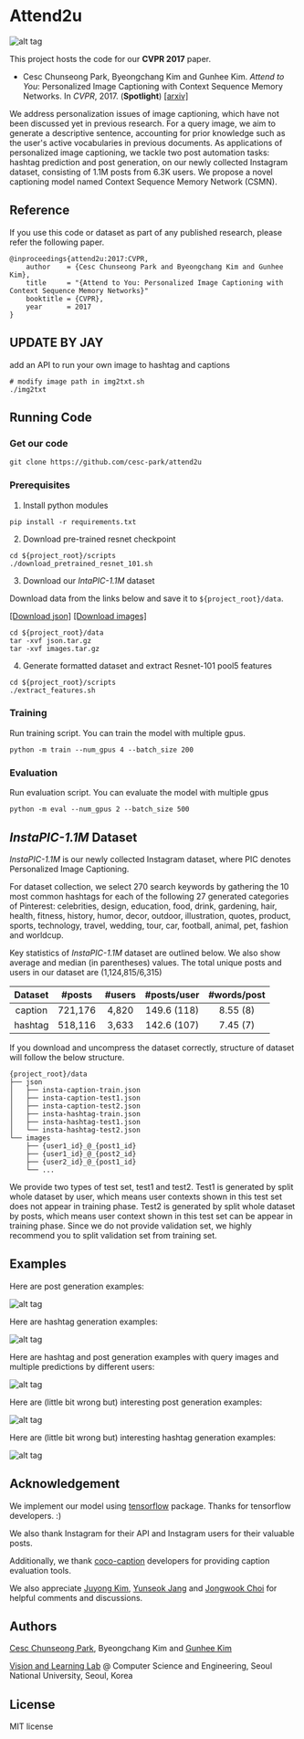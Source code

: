 # Attend2u

![alt tag](./assets/attend2u_cvpr.png)

This project hosts the code for our **CVPR 2017** paper.

- Cesc Chunseong Park, Byeongchang Kim and Gunhee Kim. *Attend to You*: Personalized Image Captioning with Context Sequence Memory Networks. In *CVPR*, 2017. (**Spotlight**) [[arxiv]](https://arxiv.org/abs/1704.06485)

We address personalization issues of image captioning, which have not been discussed yet in previous research.
For a query image, we aim to generate a descriptive sentence, accounting for prior knowledge such as the user's active vocabularies in previous documents.
As applications of personalized image captioning, we tackle two post automation tasks: hashtag prediction and post generation, on our newly collected Instagram dataset, consisting of 1.1M posts from 6.3K users.
We propose a novel captioning model named Context Sequence Memory Network (CSMN).

## Reference

If you use this code or dataset as part of any published research, please refer the following paper.

```
@inproceedings{attend2u:2017:CVPR,
    author    = {Cesc Chunseong Park and Byeongchang Kim and Gunhee Kim},
    title     = "{Attend to You: Personalized Image Captioning with Context Sequence Memory Networks}"
    booktitle = {CVPR},
    year      = 2017
}
```

## UPDATE BY JAY
add an API to run your own image to hashtag and captions

```
# modify image path in img2txt.sh
./img2txt
```

## Running Code

### Get our code

```
git clone https://github.com/cesc-park/attend2u
```

### Prerequisites

1. Install python modules

```
pip install -r requirements.txt
```

2. Download pre-trained resnet checkpoint

```
cd ${project_root}/scripts
./download_pretrained_resnet_101.sh
```

3. Download our *IntaPIC-1.1M* dataset

Download data from the links below and save it to `${project_root}/data`.

[[Download json]](https://drive.google.com/uc?export=download&id=0B3xszfcsfVUBdG0tU3BOQWV0a0E)
[[Download images]](https://drive.google.com/uc?export=download&id=0B3xszfcsfVUBVkZGU2oxYVl6aDA)

```
cd ${project_root}/data
tar -xvf json.tar.gz
tar -xvf images.tar.gz
```

4. Generate formatted dataset and extract Resnet-101 pool5 features

```
cd ${project_root}/scripts
./extract_features.sh
```

### Training

Run training script.
You can train the model with multiple gpus.

```
python -m train --num_gpus 4 --batch_size 200
```

### Evaluation

Run evaluation script.
You can evaluate the model with multiple gpus

```
python -m eval --num_gpus 2 --batch_size 500
```

## *InstaPIC-1.1M* Dataset

*InstaPIC-1.1M* is our newly collected Instagram dataset, where PIC denotes Personalized Image Captioning.

For dataset collection, we select 270 search keywords by gathering the 10 most common hashtags for each of the following 27 generated categories of Pinterest: celebrities, design, education, food, drink, gardening, hair, health, fitness, history, humor, decor, outdoor, illustration, quotes, product, sports, technology, travel, wedding, tour, car, football, animal, pet, fashion and worldcup.

Key statistics of *InstaPIC-1.1M* dataset are outlined below.
We also show average and median (in parentheses) values.
The total unique posts and users in our dataset are (1,124,815/6,315)

| Dataset       | #posts        | #users        | #posts/user | #words/post |
|:-------------:|:-------------:|:-------------:|:-----------:|:-----------:|
| caption       | 721,176       | 4,820         | 149.6 (118) | 8.55 (8)    |
| hashtag       | 518,116       | 3,633         | 142.6 (107) | 7.45 (7)    |

If you download and uncompress the dataset correctly, structure of dataset will follow the below structure.

```
{project_root}/data
├── json
│   ├── insta-caption-train.json
│   ├── insta-caption-test1.json
│   ├── insta-caption-test2.json
│   ├── insta-hashtag-train.json
│   ├── insta-hashtag-test1.json
│   └── insta-hashtag-test2.json
└── images
    ├── {user1_id}_@_{post1_id}
    ├── {user1_id}_@_{post2_id}
    ├── {user2_id}_@_{post1_id}
    └── ...
```

We provide two types of test set, test1 and test2.
Test1 is generated by split whole dataset by user, which means user contexts shown in this test set does not appear in training phase.
Test2 is generated by split whole dataset by posts, which means user context shown in this test set can be appear in training phase.
Since we do not provide validation set, we highly recommend you to split validation set from training set.

## Examples

Here are post generation examples:

![alt tag](./assets/examples_best_post-1.png)

Here are hashtag generation examples:

![alt tag](./assets/examples_best_hash-1.png)

Here are hashtag and post generation examples with query images and multiple predictions by different users:

![alt tag](./assets/examples_byaimg-1.png)

Here are (little bit wrong but) interesting post generation examples:

![alt tag](./assets/post_example_interest_3-1.png)

Here are (little bit wrong but) interesting hashtag generation examples:

![alt tag](./assets/hash_example_interest_1-1.png)



## Acknowledgement

We implement our model using [tensorflow](http://tensorflow.org) package. Thanks for tensorflow developers. :)

We also thank Instagram for their API and Instagram users for their valuable posts.

Additionally, we thank [coco-caption](https://github.com/tylin/coco-caption) developers for providing caption evaluation tools.

We also appreciate [Juyong Kim](http://juyongkim.com), [Yunseok Jang](https://yunseokjang.github.io) and [Jongwook Choi](https://wook.kr) for helpful comments and discussions.

## Authors

[Cesc Chunseong Park](http://vision.snu.ac.kr/cesc/), Byeongchang Kim and [Gunhee Kim](http://www.cs.cmu.edu/~gunhee/)

[Vision and Learning Lab](http://vision.snu.ac.kr/) @ Computer Science and Engineering, Seoul National University, Seoul, Korea

## License

MIT license
